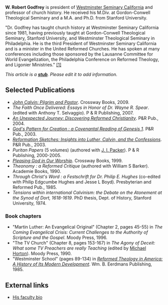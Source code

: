 **W. Robert Godfrey** is president of
[Westminster Seminary California](Westminster_Seminary_California "Westminster Seminary California")
and professor of church history. He received his M.Div. at
Gordon-Conwell Theological Seminary and a M.A. and Ph.D. from
Stanford University.

"Dr. Godfrey has taught church history at Westminster Seminary
California since 1981, having previously taught at Gordon-Conwell
Theological Seminary, Stanford University, and Westminster
Theological Seminary in Philadelphia. He is the third President of
Westminster Seminary California and is a minister in the United
Reformed Churches. He has spoken at many conferences including
those sponsored by the Lausanne Committee for World Evangelization,
the Philadelphia Conference on Reformed Theology, and Ligonier
Ministries." [[1]](http://www.wscal.edu/faculty/bios/godfrey.php)

*This article is a **[stub](http://www.theopedia.com/Category:Theopedia_stubs "Category:Theopedia stubs")**. Please edit it to add information.*
## Selected Publications

-   [*John Calvin: Pilgrim and Pastor*](http://www.monergismbooks.com/John-Calvin-Pilgrim-and-Pastor-p-18390.html).
    Crossway Books, 2009.
-   *The Faith Once Delivered: Essays in Honor of Dr. Wayne R. Spear*.
    (edited with Anthony T. Selvaggio). P & R Publishing, 2007.
-   [*An Unexpected Journey: Discovering Reformed Christianity*](http://www.monergismbooks.com/An-Unexpected-Journey-Discovering-Reformed-Theology-p-16940.html).
    P&R Pub., 2004.
-   [*God's Pattern for Creation : a Covenantal Reading of Genesis 1*](http://www.christreformeddc.org/URC-DC/Genesis_Resources_files/Godfrey.pdf).
    P&R Pub., 2003.
-   [*Reformation Sketches: Insights into Luther, Calvin, and the Confessions*](http://www.monergismbooks.com/Reformation-Sketches-Insights-into-Luther-Calvin-and-the-Confessions-p-16612.html).
    P&R Pub., 2003.
-   *Puritan Papers* (5 volumes) (authored with
    [J. I. Packer](J._I._Packer "J. I. Packer")). P & R Publishing,
    2000-2005.
-   [*Pleasing God in Our Worship*](http://www.the-highway.com/worship_Godfrey.html).
    Crossway Books, 1999.
-   *Theonomy : a Reformed Critique* (authored with William S
    Barker). Academie Books, 1990.
-   *Through Christ's Word : a Festschrift for Dr. Philip E. Hughes*
    (co-edited with Philip Edgcumbe Hughes and Jesse L Boyd).
    Presbyterian and Reformed Pub., 1985.
-   *Tensions within international Calvinism: the Debate on the Atonement at the Synod of Dort, 1618-1619*.
    PhD thesis, Dept. of History, Stanford University, 1974.

### Book chapters

-   "Martin Luther: An Evangelical Original" (Chapter 2, pages
    45-55) in
    *The Coming Evangelical Crisis: Current Challenges to the Authority of Scripture and the Gospel*.
    Moody Press, 1996.
-   "The TV Church" (Chapter 8, pages 153-167) in
    *The Agony of Deceit: What some TV Preachers are really Teaching*
    (edited by [Michael Horton](Michael_Horton "Michael Horton")).
    Moody Press, 1990.
-   "Westminster School" (pages 89-134) in
    [*Reformed Theology in America: A History of Its Modern Development*](http://books.google.com/books?id=S_ja7y27VYsC).
    Wm. B. Eerdmans Publishing, 1985.

## External links

-   [His faculty bio](http://www.wscal.edu/faculty/bios/godfrey.php)



